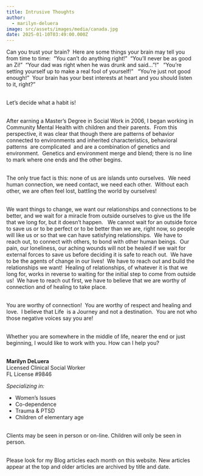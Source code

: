 ```yaml
---
title: Intrusive Thoughts
author:
  - marilyn-deluera
image: src/assets/images/media/canada.jpg
date: 2025-01-10T03:49:00.000Z
---
```

Can you trust your brain?  Here are some things your brain may tell you from time to time:  “You can’t do anything right!”  “You’ll never be as good an Zi!”  “Your dad was right when he was drunk and said…”!”   “You’re setting yourself up to make a real fool of yourself!”   “You’re just not good enough!”  Your brain has your best interests at heart and you should listen to it, right?”

\
Let’s decide what a habit is!

\
After earning a Master’s Degree in Social Work in 2006, I began working in Community Mental Health with children and their parents.  From this perspective, it was clear that though there are patterns of behavior connected to environments and inherited characteristics, behavioral patterns  are complicated  and are a combination of genetics and environment.  Genetics and environment merge and blend; there is no line to mark where one ends and the other begins.

\
The only true fact is this: none of us are islands unto ourselves.  We need human connection, we need contact, we need each other.  Without each other, we are often feel lost, battling the world by ourselves!

\
We want things to change, we want our relationships and connections to be better, and we wait for a miracle from outside ourselves to give us the life that we long for, but it doesn’t happen.   We cannot wait for an outside force to save us or to be perfect or to be better than we are, right now, so people will like us or so that we can have satisfying relationships.  We have to reach out, to connect with others, to bond with other human beings.  Our pain, our loneliness, our aching wounds will not be healed if we wait for external forces to save us before deciding it is safe to reach out.  We have to be the agents of change in our lives!  We have to reach out and build the relationships we want!  Healing of relationships, of whatever it is that we long for, works in reverse to waiting for the initial step to come from outside us!  We have to reach out first, we have to believe that we are worthy of connection and of healing to take place.

\
You are worthy of connection!  You are worthy of respect and healing and love.  I believe that Life  is a Journey and not a destination.  You are not who those negative voices say you are!

\
Whether you are somewhere in the middle of life, nearer the end or just beginning, I would like to work with you.
How can I help you?

\
**Marilyn DeLuera**\
Licensed Clinical Social Worker\
FL License #9846

*Specializing in:*

* Women’s Issues
* Co-dependence
* Trauma & PTSD
* Children of elementary age

\
Clients may be seen in person or on-line.  Children will only be seen in person.

\
Please look for my Blog articles each month on this website. New articles appear at the top and older articles are  archived by title and date.
